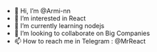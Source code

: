 - 👋 Hi, I’m @Armi-nn                              
- 👀 I’m interested in React                                     
- 🌱 I’m currently learning nodejs                                      
- 💞️ I’m looking to collaborate on Big Companies                                            
- 📫 How to reach me in Telegram : @MrReact                                   
<!--- 
Armi-nn/Armi-nn is a ✨ special ✨ repository because its `README.md` (this file) appears on your GitHub profile.
You can click the Preview link to take a look at your changes.
--->
